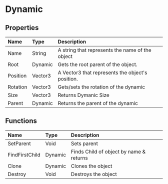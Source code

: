 # Dynamic

## Properties

| Name | Type | Description |
| :--- | :--- | :--- |
| Name | String | A string that represents the name of the object |
| Root | Dynamic | Gets the root parent of the object. |
| Position | Vector3 | A Vector3 that represents the object's position. |
| Rotation | Vector3 | Gets/sets the rotation of the dynamic |
|  Size |  Vector3 | Returns Dymanic Size |
| Parent | Dynamic | Returns the parent of the dynamic |

## Functions

| Name | Type | Description |
| :--- | :--- | :--- |
| SetParent | Void | Sets parent |
| FindFirstChild | Dynamic | Finds Child of object by name & returns |
| Clone | Dynamic | Clones the object |
| Destroy | Void | Destroys the object |


